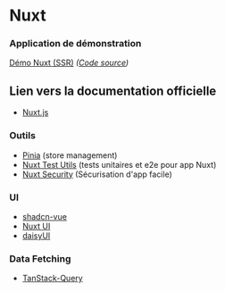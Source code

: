 # Nuxt

### Application de démonstration

[Démo Nuxt (SSR)](https://nuxt-demo-blush.vercel.app/) _([Code source](https://github.com/opac-teach/nuxt-demo))_

## Lien vers la documentation officielle

- [Nuxt.js](https://nuxt.com/docs/getting-started)

### Outils

- [Pinia](https://pinia.vuejs.org/) (store management)
- [Nuxt Test Utils](https://nuxt.com/docs/getting-started/testing) (tests unitaires et e2e pour app Nuxt)
- [Nuxt Security](https://nuxt-security.vercel.app/) (Sécurisation d'app facile)

### UI

- [shadcn-vue](https://www.shadcn-vue.com/)
- [Nuxt UI](https://ui.nuxt.com/)
- [daisyUI](https://daisyui.com/)

### Data Fetching

- [TanStack-Query](https://tanstack.com/query/latest/docs/framework/vue/overview)
